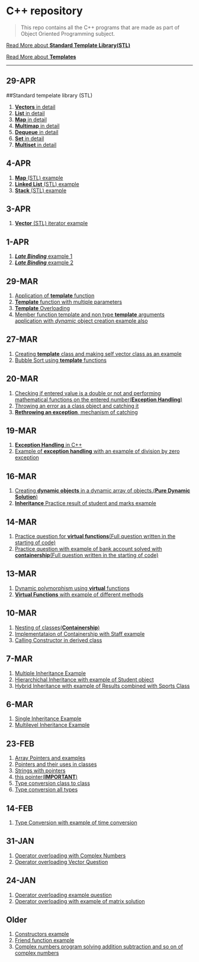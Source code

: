 # C++ repository

> This repo contains all the C++ programs that are made as part of Object Oriented Programming subject.

[Read More about __Standard Template Library(STL)__](https://www.geeksforgeeks.org/the-c-standard-template-library-stl/)

[Read More about __Templates__](https://www.geeksforgeeks.org/templates-cpp/)

______
29-APR
------
##Standard tempelate library (STL)

  1. [__Vectors__ in detail](../master/stlvector.cpp)
  1. [__List__ in detail](../master/stllist.cpp)
  1. [__Map__ in detail](../master/stlmap.cpp)
  1. [__Multimap__ in detail](../master/stlmultimap.cpp)
  1. [__Dequeue__ in detail](../master/stldeque.cpp)
  1. [__Set__ in detail](../master/stlset.cpp)
  1. [__Multiset__ in detail](../master/stlmultiset.cpp)

4-APR
------
  1. [__Map__ (STL) example](../master/map.cpp)
  1. [__Linked List__ (STL) example](../master/linkedList.cpp)
  1. [__Stack__ (STL) example](../master/stack.cpp)

3-APR
------
  1. [__Vector__ (STL) iterator example](../master/vector.cpp)

1-APR
------
  1. [___Late Binding___ example 1](../master/lateBinding.cpp)
  1. [___Late Binding___ example 2](../master/lateBinding2.cpp)

29-MAR
------
  1. [Application of __template__ function](../master/templateFunction.cpp)
  1. [__Template__ function with multiple parameters](../master/templateFunctionMultipleParameters.cpp)
  1. [__Template__ Overloading](../master/templateOverloading.cpp)
  1. [Member function template and non type __template__ arguments application with _dynamic_ object creation example also](../master/memberFunctionTemplate.cpp)

27-MAR
------
  1. [Creating __template__ class and making self vector class as an example](../master/templates.cpp)
  1. [Bubble Sort using __template__ functions](../master/bubbleSortTemplate.cpp)

20-MAR
------
  1. [Checking if entered value is a double or not and performing mathematical functions on the entered number(__Exception Handling__)](../master/quesException.cpp)
  1. [Throwing an error as a class object and catching it](../master/classTypeException.cpp)
  1. [__Rethrowing an exception__, mechanism of catching](../master/exceptionRethrow.cpp)


19-MAR
------
  1. [__Exception Handling__ in C++](../master/divisionException.cpp)
  1. [Example of __exception handling__ with an example of division by zero exception](../master/exceptionHandling.cpp)

16-MAR
------
  1. [Creating __dynamic objects__ in a dynamic array of objects.(__Pure Dynamic Solution__)](../master/ques16-1.cpp)
  2. [__Inheritance__ Practice result of student and marks example](../master/ques16-2.cpp)

14-MAR
------
  1. [Practice question for __virtual functions__(Full question written in the starting of code)](../master/ques1.cpp)
  1. [Practice question with example of bank account solved with __containership__(Full question written in the starting of code)](../master/ques2.cpp)

13-MAR
------
  1. [Dynamic polymorphism using __virtual__ functions](../master/dynamicPolymorphism.cpp)
  1. [__Virtual Functions__ with example of different methods](../master/virtualFunctionEx.cpp)

10-MAR
------
  1. [Nesting of classes(__Containership__)](../master/nestingClass.cpp)
  1. [Implementataion of Containership with Staff example](../master/implementingContainership.cpp)
  1. [Calling Constructor in derived class](../master/constructorDerived.cpp)

7-MAR
------
  1. [Multiple Inheritance Example](../master/multipleInheritance.cpp)
  1. [Hierarchichal Inheritance with example of Student object](../master/hierarchicalInheritance.cpp)
  1. [Hybrid Inheritance with example of Results combined with Sports Class](../master/hybridInheritance.cpp)

6-MAR
------
  1. [Single Inheritance Example](../master/singleInheritance.cpp)
  1. [Multilevel Inheritance Example](../master/inheritanceMultilevel.cpp)

23-FEB
------
  1. [Array Pointers and examples](../master/arrayPointers.cpp)
  1. [Pointers and their uses in classes](../master/pointersAndClasses.cpp)
  1. [Strings with pointers](../master/stringPointers.cpp)
  1. [this pointer(__IMPORTANT__)](../master/thisPointer.cpp)
  1. [Type conversion class to class](../master/typeConvertClassToClass.cpp)
  1. [Type conversion all types](../master/typeConversionEx1.cpp)

14-FEB
------
  1. [Type Conversion with example of time conversion](../master/typeConversion.cpp)

31-JAN
------
  1. [Operator overloading with Complex Numbers](../master/complexOperatorOverload.cpp)
  1. [Operator overloading Vector Question](../master/vectorOperatorOverload.cpp)

24-JAN
------
  1. [Operator overloading example question](../master/operatorOverload.cpp)
  1. [Operator overloading with example of matrix solution](../master/matrixOperatorOverloading.cpp)

Older
------
  1. [Constructors example](../master/constructors.cpp)
  1. [Friend function example](../master/friend.cpp)
  1. [Complex numbers program solving addition subtraction and so on of complex numbers](../master/complex.cpp)
